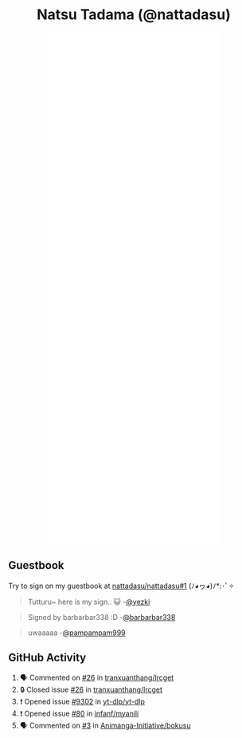 <div align="center">

# Natsu Tadama (@nattadasu)

![Github Metrics](github-metrics.svg)
</div>

## Guestbook

Try to sign on my guestbook at [nattadasu/nattadasu#1](https://github.com/nattadasu/nattadasu/issues/1) (ﾉ◕ヮ◕)ﾉ\*:･ﾟ✧

<!--START:guestbook-->
> Tutturu~  here is my sign.. :smiley_cat: 
> -[@yezki](https://github.com/yezki)

> Signed by barbarbar338 :D
> -[@barbarbar338](https://github.com/barbarbar338)

> uwaaaaa
> -[@pampampam999](https://github.com/pampampam999)
<!--END:guestbook-->

## GitHub Activity
<!--START_SECTION:activity-->
1. 🗣 Commented on [#26](https://github.com/tranxuanthang/lrcget/issues/26#issuecomment-1963872587) in [tranxuanthang/lrcget](https://github.com/tranxuanthang/lrcget)
2. 🔒 Closed issue [#26](https://github.com/tranxuanthang/lrcget/issues/26) in [tranxuanthang/lrcget](https://github.com/tranxuanthang/lrcget)
3. ❗ Opened issue [#9302](https://github.com/yt-dlp/yt-dlp/issues/9302) in [yt-dlp/yt-dlp](https://github.com/yt-dlp/yt-dlp)
4. ❗ Opened issue [#80](https://github.com/infanf/myanili/issues/80) in [infanf/myanili](https://github.com/infanf/myanili)
5. 🗣 Commented on [#3](https://github.com/Animanga-Initiative/bokusu/issues/3#issuecomment-1951984185) in [Animanga-Initiative/bokusu](https://github.com/Animanga-Initiative/bokusu)
<!--END_SECTION:activity-->
